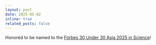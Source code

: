 ```yaml
---
layout: post
date: 2025-05-02
inline: true
related_posts: false
---
```


Honored to be named to the [Forbes 30 Under 30 Asia 2025 in Science](https://www.forbes.com/30-under-30/2025/asia/healthcare-science)!